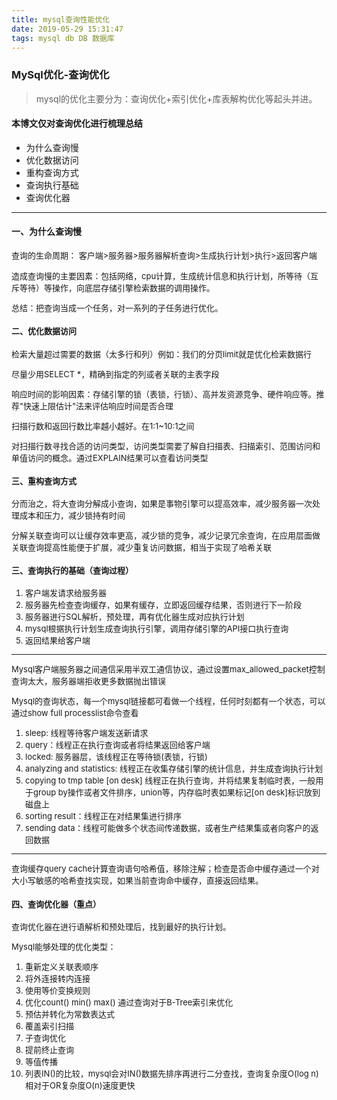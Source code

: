 ```yaml
---
title: mysql查询性能优化
date: 2019-05-29 15:31:47
tags: mysql db DB 数据库
---
```


### MySql优化-查询优化

> mysql的优化主要分为：查询优化+索引优化+库表解构优化等起头并进。

#### 本博文仅对查询优化进行梳理总结

+ 为什么查询慢
+ 优化数据访问
+ 重构查询方式
+ 查询执行基础
+ 查询优化器

---

#### 一、为什么查询慢

<font size=2>查询的生命周期： 客户端>服务器>服务器解析查询>生成执行计划>执行>返回客户端 


造成查询慢的主要因素：包括网络，cpu计算，生成统计信息和执行计划，所等待（互斥等待）等操作，向底层存储引擎检索数据的调用操作。


总结：把查询当成一个任务，对一系列的子任务进行优化。


#### 二、优化数据访问

   <font size=2>检索大量超过需要的数据（太多行和列）例如：我们的分页limit就是优化检索数据行

   尽量少用SELECT *，精确到指定的列或者关联的主表字段

   响应时间的影响因素：存储引擎的锁（表锁，行锁）、高并发资源竞争、硬件响应等。推荐"快速上限估计"法来评估响应时间是否合理

   扫描行数和返回行数比率越小越好。在1:1~10:1之间

   对扫描行数寻找合适的访问类型，访问类型需要了解自扫描表、扫描索引、范围访问和单值访问的概念。通过EXPLAIN结果可以查看访问类型


#### 三、重构查询方式

   <font size=2>分而治之，将大查询分解成小查询，如果是事物引擎可以提高效率，减少服务器一次处理成本和压力，减少锁持有时间

   <font size=2>分解关联查询可以让缓存效率更高，减少锁的竞争，减少记录冗余查询，在应用层面做关联查询提高性能便于扩展，减少重复访问数据，相当于实现了哈希关联


#### 三、查询执行的基础（查询过程）

1. 客户端发请求给服务器
2. 服务器先检查查询缓存，如果有缓存，立即返回缓存结果，否则进行下一阶段
3. 服务器进行SQL解析，预处理，再有优化器生成对应执行计划
4. mysql根据执行计划生成查询执行引擎，调用存储引擎的API接口执行查询
5. 返回结果给客户端
---
   <font size=2>Mysql客户端服务器之间通信采用半双工通信协议，通过设置max_allowed_packet控制查询太大，服务器端拒收更多数据抛出错误

   <font size=2>Mysql的查询状态，每一个mysql链接都可看做一个线程，任何时刻都有一个状态，可以通过show full processlist命令查看

1. sleep: 线程等待客户端发送新请求
2. query：线程正在执行查询或者将结果返回给客户端
3. locked: 服务器层，该线程正在等待锁(表锁，行锁)
4. analyzing and statistics: 线程正在收集存储引擎的统计信息，并生成查询执行计划
5. copying to tmp table [on desk] 线程正在执行查询，并将结果复制临时表，一般用于group by操作或者文件排序，union等，内存临时表如果标记[on desk]标识放到磁盘上
6. sorting result：线程正在对结果集进行排序
7. sending data：线程可能做多个状态间传递数据，或者生产结果集或者向客户的返回数据
---

   <font size=2>查询缓存query cache计算查询语句哈希值，移除注解；检查是否命中缓存通过一个对大小写敏感的哈希查找实现，如果当前查询命中缓存，直接返回结果。


#### 四、查询优化器（重点）

   <font size=2>查询优化器在进行语解析和预处理后，找到最好的执行计划。

   Mysql能够处理的优化类型：
1. 重新定义关联表顺序
2. 将外连接转内连接
3. 使用等价变换规则
4. 优化count() min() max() 通过查询对于B-Tree索引来优化
5. 预估并转化为常数表达式
6. 覆盖索引扫描
7. 子查询优化
8. 提前终止查询
9. 等值传播
10. 列表IN()的比较，mysql会对IN()数据先排序再进行二分查找，查询复杂度O(log n)相对于OR复杂度O(n)速度更快



